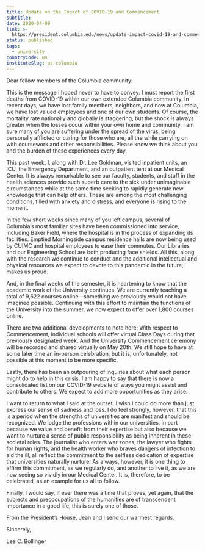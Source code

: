 ```yaml
---
title: Update on the Impact of COVID-19 and Commencement
subtitle:
date: 2020-04-09
link: >-
  https://president.columbia.edu/news/update-impact-covid-19-and-commencement
status: published
tags:
  - university
countryCode: us
instituteSlug: us-columbia
---
```

Dear fellow members of the Columbia community:

This is the message I hoped never to have to convey. I must report the first deaths from COVID-19 within our own extended Columbia community. In recent days, we have lost family members, neighbors, and now at Columbia, we have lost valued employees and one of our own students. Of course, the mortality rate nationally and globally is staggering, but the shock is always greater when the losses occur within your own home and community. I am sure many of you are suffering under the spread of the virus, being personally afflicted or caring for those who are, all the while carrying on with coursework and other responsibilities. Please know we think about you and the burden of these experiences every day.

This past week, I, along with Dr. Lee Goldman, visited inpatient units, an ICU, the Emergency Department, and an outpatient tent at our Medical Center. It is always remarkable to see our faculty, students, and staff in the health sciences provide such superb care to the sick under unimaginable circumstances while at the same time seeking to rapidly generate new knowledge that can help others. These are among the most challenging conditions, filled with anxiety and distress, and everyone is rising to the moment.

In the few short weeks since many of you left campus, several of Columbia’s most familiar sites have been commissioned into service, including Baker Field, where the hospital is in the process of expanding its facilities. Emptied Morningside campus residence halls are now being used by CUIMC and hospital employees to ease their commutes. Our Libraries and our Engineering School are both producing face shields. All this, along with the research we continue to conduct and the additional intellectual and physical resources we expect to devote to this pandemic in the future, makes us proud.

And, in the final weeks of the semester, it is heartening to know that the academic work of the University continues. We are currently teaching a total of 9,622 courses online—something we previously would not have imagined possible. Continuing with this effort to maintain the functions of the University into the summer, we now expect to offer over 1,800 courses online.

There are two additional developments to note here: With respect to Commencement, individual schools will offer virtual Class Days during that previously designated week. And the University Commencement ceremony will be recorded and shared virtually on May 20th. We still hope to have at some later time an in-person celebration, but it is, unfortunately, not possible at this moment to be more specific.

Lastly, there has been an outpouring of inquiries about what each person might do to help in this crisis. I am happy to say that there is now a consolidated list on our COVID-19 website of ways you might assist and contribute to others. We expect to add more opportunities as they arise.

I want to return to what I said at the outset. I wish I could do more than just express our sense of sadness and loss. I do feel strongly, however, that this is a period when the strengths of universities are manifest and should be recognized. We lodge the professions within our universities, in part because we value and benefit from their expertise but also because we want to nurture a sense of public responsibility as being inherent in these societal roles. The journalist who enters war zones, the lawyer who fights for human rights, and the health worker who braves dangers of infection to aid the ill, all reflect the commitment to the selfless dedication of expertise that universities naturally nurture. As always, however, it is one thing to affirm this commitment, as we regularly do, and another to live it, as we are now seeing so vividly in our Medical Center. It is, therefore, to be celebrated, as an example for us all to follow.

Finally, I would say, if ever there was a time that proves, yet again, that the subjects and preoccupations of the humanities are of transcendent importance in a good life, this is surely one of those.

From the President’s House, Jean and I send our warmest regards.

Sincerely,

Lee C. Bollinger

